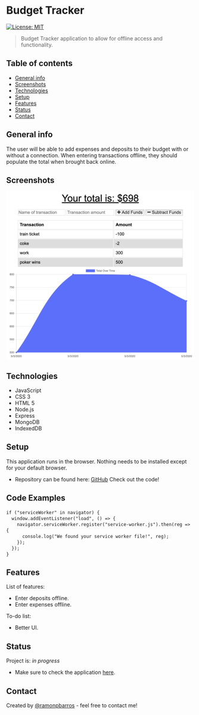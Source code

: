 # Budget Tracker

[![License: MIT](https://img.shields.io/badge/License-MIT-blue.svg)](https://github.com/ramonpbarros/)

> Budget Tracker application to allow for offline access and functionality.

## Table of contents

- [General info](#general-info)
- [Screenshots](#screenshots)
- [Technologies](#technologies)
- [Setup](#setup)
- [Features](#features)
- [Status](#status)
- [Contact](#contact)

## General info

The user will be able to add expenses and deposits to their budget with or without a connection. When entering transactions offline, they should populate the total when brought back online.

## Screenshots

![Example gif](/public/img/project.png)

## Technologies

- JavaScript
- CSS 3
- HTML 5
- Node.js
- Express
- MongoDB
- IndexedDB

## Setup

This application runs in the browser. Nothing needs to be installed except for your default browser.

- Repository can be found here: [GitHub](https://github.com/ramonpbarros/budget-tracker) Check out the code!

## Code Examples

    if ("serviceWorker" in navigator) {
      window.addEventListener("load", () => {
        navigator.serviceWorker.register("service-worker.js").then(reg => {
          console.log("We found your service worker file!", reg);
        });
      });
    }

## Features

List of features:

- Enter deposits offline.
- Enter expenses offline.

To-do list:

- Better UI.

## Status

Project is: _in progress_

- Make sure to check the application [here](https://serene-atoll-05842.herokuapp.com/).

## Contact

Created by [@ramonpbarros](https://ramonbarros.me/) - feel free to contact me!
